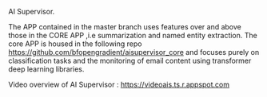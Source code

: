 AI Supervisor.

The APP contained in the master branch uses features over and above those in the CORE APP ,i.e summarization and named entity extraction. The core APP is housed in the following repo https://github.com/bfopengradient/aisupervisor_core  and focuses purely on classification tasks and the monitoring of email content using  transformer deep learning libraries.

Video overview of AI Supervisor : https://videoais.ts.r.appspot.com

